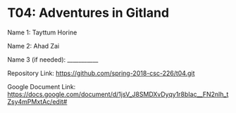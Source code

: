 # T04: Adventures in Gitland

Name 1: Tayttum Horine

Name 2: Ahad Zai

Name 3 (if needed): ___________

Repository Link: https://github.com/spring-2018-csc-226/t04.git

Google Document Link: https://docs.google.com/document/d/1jsV_J8SMDXvDyqy1r8bIac__FN2nlh_tZsy4mPMxtAc/edit#
